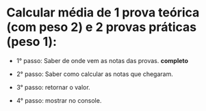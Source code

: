 # Calcular média de 1 prova teórica (com peso 2) e 2 provas práticas (peso 1):

- 1° passo: Saber de onde vem as notas das provas. **completo**

- 2° passo: Saber como calcular as notas que chegaram.

- 3° passo: retornar o valor.

- 4° passo: mostrar no console.
